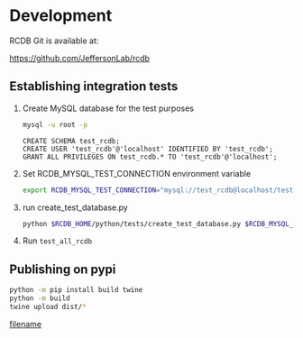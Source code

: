 # Development

RCDB Git is available at: 

https://github.com/JeffersonLab/rcdb


## Establishing integration tests

1. Create MySQL database for the test purposes

    ```bash
    mysql -u root -p
    ```

    ```mysql
    CREATE SCHEMA test_rcdb;
    CREATE USER 'test_rcdb'@'localhost' IDENTIFIED BY 'test_rcdb';
    GRANT ALL PRIVILEGES ON test_rcdb.* TO 'test_rcdb'@'localhost';
     ```

2. Set RCDB_MYSQL_TEST_CONNECTION environment variable

    ```bash
    export RCDB_MYSQL_TEST_CONNECTION="mysql://test_rcdb@localhost/test_rcdb"

    ```

3. run create_test_database.py

    ```bash
    python $RCDB_HOME/python/tests/create_test_database.py $RCDB_MYSQL_TEST_CONNECTION
    ```


4. Run ```test_all_rcdb```


## Publishing on pypi

```bash
python -m pip install build twine
python -m build
twine upload dist/*
```

[filename](documentation.md ':include')
